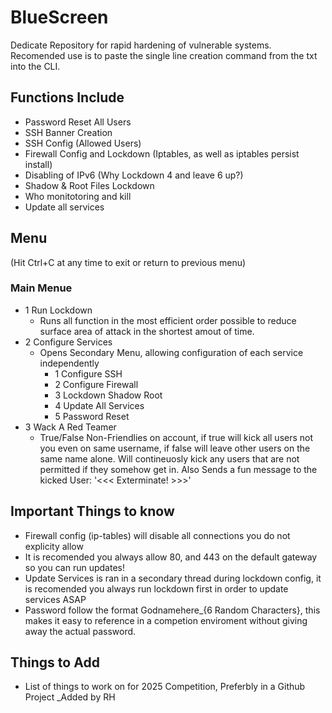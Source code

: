 # BlueScreen
Dedicate Repository for rapid hardening of vulnerable systems. 
Recomended use is to paste the single line creation command from the txt into the CLI.

## Functions Include
- Password Reset All Users
- SSH Banner Creation
- SSH Config (Allowed Users)
- Firewall Config and Lockdown (Iptables, as well as iptables persist install)
- Disabling of IPv6 (Why Lockdown 4 and leave 6 up?)
- Shadow & Root Files Lockdown
- Who monitotoring and kill
- Update all services

## Menu
(Hit Ctrl+C at any time to exit or return to previous menu)
### Main Menue
- 1 Run Lockdown
   - Runs all function in the most efficient order possible to reduce surface area of attack in the shortest amout of time.
- 2 Configure Services
  - Opens Secondary Menu, allowing configuration of each service independently
    - 1 Configure SSH
    - 2 Configure Firewall
    - 3 Lockdown Shadow Root
    - 4 Update All Services
    - 5 Password Reset
- 3 Wack A Red Teamer
  - True/False Non-Friendlies on account, if true will kick all users not you even on same username, if false will leave other users on the same name alone. Will contineuosly kick any users that are not permitted if they somehow get in. Also Sends a fun message to the kicked User: '<<< Exterminate! >>>'

## Important Things to know
- Firewall config (ip-tables) will disable all connections you do not explicity allow
- It is recomended you always allow 80, and 443 on the default gateway so you can run updates!
- Update Services is ran in a secondary thread during lockdown config, it is recomended you always run lockdown first in order to update services ASAP
- Password follow the format Godnamehere_{6 Random Characters}, this makes it easy to reference in a competion enviroment without giving away the actual password. 


## Things to Add
- List of things to work on for 2025 Competition, Preferbly in a Github Project _Added by RH
